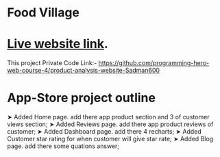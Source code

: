 # Food Village

# [Live website link](https://app-product-shop.netlify.app/).

This project Private Code Link:- https://github.com/programming-hero-web-course-4/product-analysis-website-Sadman600

# App-Store project outline
➤ Added Home page. add there app product section and 3 of customer views section;
➤ Added Reviews page. add there app product reviews of customer;
➤ Added Dashboard page. add there 4 recharts;
➤ Added Customer star rating for when customer will give star rate;
➤ Added Blog page. add there some quations answer;

